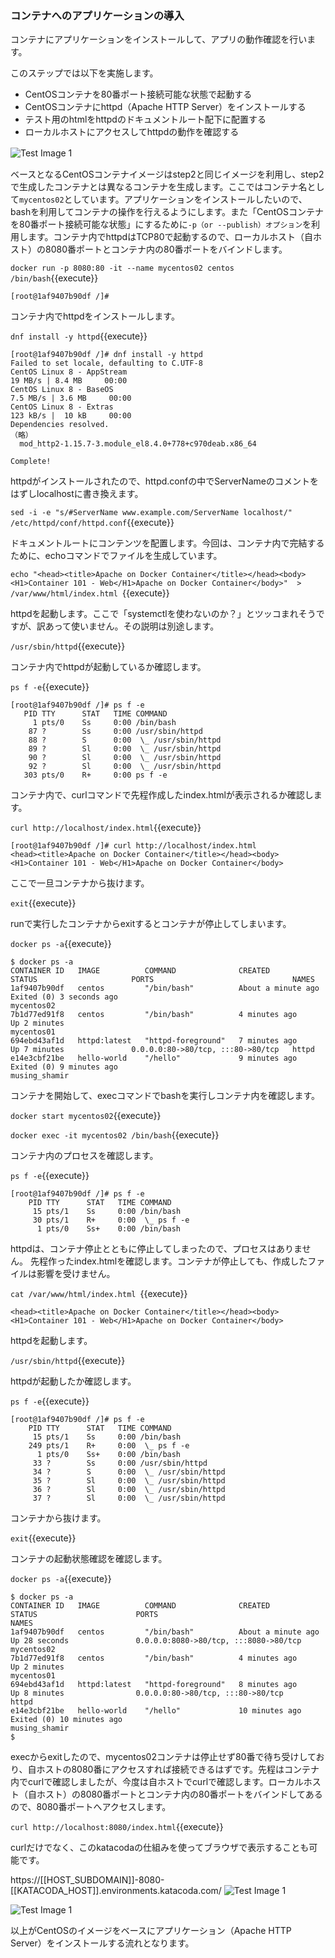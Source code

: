 ### コンテナへのアプリケーションの導入

コンテナにアプリケーションをインストールして、アプリの動作確認を行います。

このステップでは以下を実施します。

- CentOSコンテナを80番ポート接続可能な状態で起動する
- CentOSコンテナにhttpd（Apache HTTP Server）をインストールする
- テスト用のhtmlをhttpdのドキュメントルート配下に配置する
- ローカルホストにアクセスしてhttpdの動作を確認する

![Test Image 1](https://raw.githubusercontent.com/mayumi00/katacoda-scenarios/main/container101/images/image04.png)　

ベースとなるCentOSコンテナイメージはstep2と同じイメージを利用し、step2で生成したコンテナとは異なるコンテナを生成します。ここではコンテナ名として`mycentos02`としています。アプリケーションをインストールしたいので、bashを利用してコンテナの操作を行えるようにします。また「CentOSコンテナを80番ポート接続可能な状態」にするために`-p（or --publish）オプション`を利用します。コンテナ内でhttpdはTCP80で起動するので、ローカルホスト（自ホスト）の8080番ポートとコンテナ内の80番ポートをバインドします。

`docker run -p 8080:80 -it --name mycentos02 centos /bin/bash`{{execute}}

```text
[root@1af9407b90df /]#
```
コンテナ内でhttpdをインストールします。

`dnf install -y httpd`{{execute}}

```text
[root@1af9407b90df /]# dnf install -y httpd
Failed to set locale, defaulting to C.UTF-8
CentOS Linux 8 - AppStream                                                                19 MB/s | 8.4 MB     00:00    
CentOS Linux 8 - BaseOS                                                                  7.5 MB/s | 3.6 MB     00:00    
CentOS Linux 8 - Extras                                                                  123 kB/s |  10 kB     00:00    
Dependencies resolved.
（略）                                                                                            
  mod_http2-1.15.7-3.module_el8.4.0+778+c970deab.x86_64                                                                  

Complete!
```

httpdがインストールされたので、httpd.confの中でServerNameのコメントをはずしlocalhostに書き換えます。

`sed -i -e "s/#ServerName www.example.com/ServerName localhost/" /etc/httpd/conf/httpd.conf`{{execute}}
 
ドキュメントルートにコンテンツを配置します。今回は、コンテナ内で完結するために、echoコマンドでファイルを生成しています。

`echo "<head><title>Apache on Docker Container</title></head><body><H1>Container 101 - Web</H1>Apache on Docker Container</body>"  > /var/www/html/index.html `{{execute}}

httpdを起動します。ここで「systemctlを使わないのか？」とツッコまれそうですが、訳あって使いません。その説明は別途します。

`/usr/sbin/httpd`{{execute}}

コンテナ内でhttpdが起動しているか確認します。

 `ps f -e`{{execute}}
 
 ```text
[root@1af9407b90df /]# ps f -e
    PID TTY      STAT   TIME COMMAND
      1 pts/0    Ss     0:00 /bin/bash
     87 ?        Ss     0:00 /usr/sbin/httpd
     88 ?        S      0:00  \_ /usr/sbin/httpd
     89 ?        Sl     0:00  \_ /usr/sbin/httpd
     90 ?        Sl     0:00  \_ /usr/sbin/httpd
     92 ?        Sl     0:00  \_ /usr/sbin/httpd
    303 pts/0    R+     0:00 ps f -e
 ```

コンテナ内で、curlコマンドで先程作成したindex.htmlが表示されるか確認します。
 
 `curl http://localhost/index.html`{{execute}}

```text
[root@1af9407b90df /]# curl http://localhost/index.html
<head><title>Apache on Docker Container</title></head><body><H1>Container 101 - Web</H1>Apache on Docker Container</body>
 ```

ここで一旦コンテナから抜けます。

 `exit`{{execute}}

runで実行したコンテナからexitするとコンテナが停止してしまいます。

`docker ps -a`{{execute}}

```text
$ docker ps -a
CONTAINER ID   IMAGE          COMMAND              CREATED              STATUS                     PORTS                               NAMES
1af9407b90df   centos         "/bin/bash"          About a minute ago   Exited (0) 3 seconds ago                                       mycentos02
7b1d77ed91f8   centos         "/bin/bash"          4 minutes ago        Up 2 minutes                                                   mycentos01
694ebd43af1d   httpd:latest   "httpd-foreground"   7 minutes ago        Up 7 minutes               0.0.0.0:80->80/tcp, :::80->80/tcp   httpd
e14e3cbf21be   hello-world    "/hello"             9 minutes ago        Exited (0) 9 minutes ago                                       musing_shamir
```
コンテナを開始して、execコマンドでbashを実行しコンテナ内を確認します。

`docker start mycentos02`{{execute}}

`docker exec -it mycentos02 /bin/bash`{{execute}}

コンテナ内のプロセスを確認します。

`ps f -e`{{execute}}
 
```text
[root@1af9407b90df /]# ps f -e
    PID TTY      STAT   TIME COMMAND
     15 pts/1    Ss     0:00 /bin/bash
     30 pts/1    R+     0:00  \_ ps f -e
      1 pts/0    Ss+    0:00 /bin/bash
 ```

httpdは、コンテナ停止とともに停止してしまったので、プロセスはありません。 先程作ったindex.htmlを確認します。コンテナが停止しても、作成したファイルは影響を受けません。
 
 `cat /var/www/html/index.html `{{execute}}
 
 ```text
<head><title>Apache on Docker Container</title></head><body><H1>Container 101 - Web</H1>Apache on Docker Container</body>
 ```
httpdを起動します。

`/usr/sbin/httpd`{{execute}}

httpdが起動したか確認します。

`ps f -e`{{execute}}
 
```text
[root@1af9407b90df /]# ps f -e
    PID TTY      STAT   TIME COMMAND
     15 pts/1    Ss     0:00 /bin/bash
    249 pts/1    R+     0:00  \_ ps f -e
      1 pts/0    Ss+    0:00 /bin/bash
     33 ?        Ss     0:00 /usr/sbin/httpd
     34 ?        S      0:00  \_ /usr/sbin/httpd
     35 ?        Sl     0:00  \_ /usr/sbin/httpd
     36 ?        Sl     0:00  \_ /usr/sbin/httpd
     37 ?        Sl     0:00  \_ /usr/sbin/httpd
```
  
コンテナから抜けます。

`exit`{{execute}}

コンテナの起動状態確認を確認します。

`docker ps -a`{{execute}}

```text
$ docker ps -a
CONTAINER ID   IMAGE          COMMAND              CREATED              STATUS                      PORTS                                   NAMES
1af9407b90df   centos         "/bin/bash"          About a minute ago   Up 28 seconds               0.0.0.0:8080->80/tcp, :::8080->80/tcp   mycentos02
7b1d77ed91f8   centos         "/bin/bash"          4 minutes ago        Up 2 minutes                                                        mycentos01
694ebd43af1d   httpd:latest   "httpd-foreground"   8 minutes ago        Up 8 minutes                0.0.0.0:80->80/tcp, :::80->80/tcp       httpd
e14e3cbf21be   hello-world    "/hello"             10 minutes ago       Exited (0) 10 minutes ago                                           musing_shamir
$
```
execからexitしたので、mycentos02コンテナは停止せず80番で待ち受けしており、自ホストの8080番にアクセスすれば接続できるはずです。先程はコンテナ内でcurlで確認しましたが、今度は自ホストでcurlで確認します。ローカルホスト（自ホスト）の8080番ポートとコンテナ内の80番ポートをバインドしてあるので、8080番ポートへアクセスします。

`curl http://localhost:8080/index.html`{{execute}}

curlだけでなく、このkatacodaの仕組みを使ってブラウザで表示することも可能です。

https://[[HOST_SUBDOMAIN]]-8080-[[KATACODA_HOST]].environments.katacoda.com/
 ![Test Image 1](https://raw.githubusercontent.com/mayumi00/katacoda-scenarios/main/container101/images/image101web2.png)
 
![Test Image 1](https://raw.githubusercontent.com/mayumi00/katacoda-scenarios/main/container101/images/image05.png)

以上がCentOSのイメージをベースにアプリケーション（Apache HTTP Server）をインストールする流れとなります。

